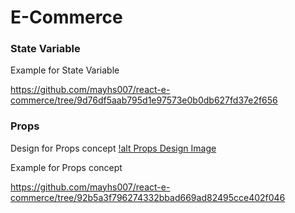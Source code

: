 # E-Commerce

### State Variable

Example for State Variable

https://github.com/mayhs007/react-e-commerce/tree/9d76df5aab795d1e97573e0b0db627fd37e2f656

### Props

Design for Props concept
[!alt Props Design Image](https://github.com/mayhs007/react-e-commerce/blob/main/public/design/props.jpg)

Example for Props concept

https://github.com/mayhs007/react-e-commerce/tree/92b5a3f796274332bbad669ad82495cce402f046
